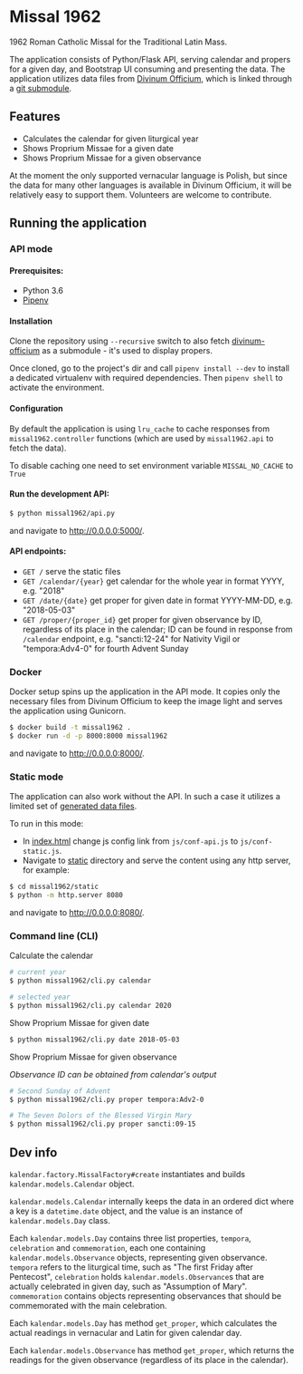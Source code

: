 # Missal 1962

1962 Roman Catholic Missal for the Traditional Latin Mass.

The application consists of Python/Flask API, serving calendar and propers for a given day, and Bootstrap UI consuming 
and presenting the data. The application utilizes data files from
 [Divinum Officium](https://github.com/DivinumOfficium/divinum-officium), which is linked through a
 [git submodule](./resources).

## Features 

* Calculates the calendar for given liturgical year
* Shows Proprium Missae for a given date
* Shows Proprium Missae for a given observance

At the moment the only supported vernacular language is Polish, but since the data for many other languages
is available in Divinum Officium, it will be relatively easy to support them. Volunteers are welcome to contribute. 

## Running the application

### API mode

#### Prerequisites:

* Python 3.6
* [Pipenv](https://pipenv.readthedocs.io/en/latest/)

#### Installation

Clone the repository using `--recursive` switch to also fetch [divinum-officium](https://github.com/DivinumOfficium/divinum-officium)
as a submodule - it's used to display propers.

Once cloned, go to the project's dir and call `pipenv install --dev` to install a dedicated virtualenv with
required dependencies. Then `pipenv shell` to activate the environment.

#### Configuration

By default the application is using `lru_cache` to cache responses from `missal1962.controller` functions (which are
used by `missal1962.api` to fetch the data).

To disable caching one need to set environment variable `MISSAL_NO_CACHE` to `True`

#### Run the development API:

```bash
$ python missal1962/api.py
```

and navigate to http://0.0.0.0:5000/.

#### API endpoints:

* `GET /` serve the static files 
* `GET /calendar/{year}` get calendar for the whole year in format YYYY, e.g. "2018"
* `GET /date/{date}` get proper for given date in format YYYY-MM-DD, e.g. "2018-05-03"
* `GET /proper/{proper_id}` get proper for given observance by ID, regardless of its place in the calendar; ID can be found in response from `/calendar` endpoint, e.g. "sancti:12-24" for Nativity Vigil or "tempora:Adv4-0" for fourth Advent Sunday 


### Docker

Docker setup spins up the application in the API mode.
It copies only the necessary files from Divinum Officium to keep the image light and serves the application using Gunicorn.

```bash
$ docker build -t missal1962 .
$ docker run -d -p 8000:8000 missal1962

```

and navigate to http://0.0.0.0:8000/.

### Static mode

The application can also work without the API. In such a case it utilizes a limited set of [generated data files](missal1962/static/data).

To run in this mode:

* In [index.html](missal1962/static/index.html) change js config link from `js/conf-api.js` to `js/conf-static.js`.
* Navigate to [static](missal1962/static) directory and serve the content using any http server, for example:

```bash
$ cd missal1962/static
$ python -m http.server 8080
```

and navigate to http://0.0.0.0:8080/.

### Command line (CLI)

Calculate the calendar
```bash
# current year
$ python missal1962/cli.py calendar

# selected year
$ python missal1962/cli.py calendar 2020
```

Show Proprium Missae for given date
```bash
$ python missal1962/cli.py date 2018-05-03
```

Show Proprium Missae for given observance

*Observance ID can be obtained from calendar's output*
```bash
# Second Sunday of Advent
$ python missal1962/cli.py proper tempora:Adv2-0

# The Seven Dolors of the Blessed Virgin Mary
$ python missal1962/cli.py proper sancti:09-15
```

## Dev info

`kalendar.factory.MissalFactory#create` instantiates and builds `kalendar.models.Calendar` object.

`kalendar.models.Calendar` internally keeps the data in an ordered dict where a key is a `datetime.date` object, and the
value is an instance of `kalendar.models.Day` class.

Each `kalendar.models.Day` contains three list properties, `tempora`, `celebration` and `commemoration`, each one 
containing `kalendar.models.Observance` objects, representing given observance. `tempora` refers to the liturgical
time, such as "The first Friday after Pentecost", `celebration` holds `kalendar.models.Observance`s that are actually
celebrated in given day, such as "Assumption of Mary". `commemoration` contains objects representing observances
that should be commemorated with the main celebration.  

Each `kalendar.models.Day` has method `get_proper`, which calculates the actual readings in vernacular and Latin for given
calendar day. 

Each `kalendar.models.Observance` has method `get_proper`, which returns the readings for the given observance (regardless
of its place in the calendar).
